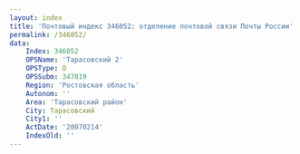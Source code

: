 ```yaml
---
layout: index
title: 'Почтовый индекс 346052: отделение почтовой связи Почты России'
permalink: /346052/
data:
    Index: 346052
    OPSName: 'Тарасовский 2'
    OPSType: О
    OPSSubm: 347819
    Region: 'Ростовская область'
    Autonom: ''
    Area: 'Тарасовский район'
    City: Тарасовский
    City1: ''
    ActDate: '20070214'
    IndexOld: ''
---
```

